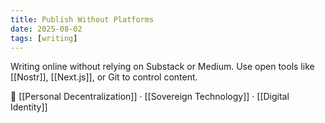 ```yaml
---
title: Publish Without Platforms
date: 2025-08-02
tags: [writing]
---
```


Writing online without relying on Substack or Medium. Use open tools like [[Nostr]], [[Next.js]], or Git to control content.

📎 [[Personal Decentralization]] · [[Sovereign Technology]] · [[Digital Identity]]
